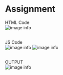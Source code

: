 # Assignment

HTML Code </br>
![image info](code1.png)
</br></br>

JS Code</br>
![image info](code2.png)
![image info](code3.png)
</br></br>

OUTPUT</br>
![image info](assigmentOutput.png)
</br></br>
